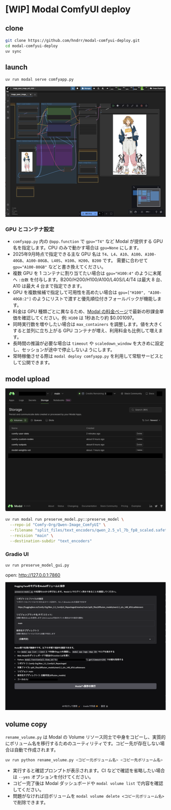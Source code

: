 # [WIP] Modal ComfyUI deploy

## clone

```bash
git clone https://github.com/hndrr/modal-comfyui-deploy.git
cd modal-comfyui-deploy
uv sync
```

## launch

```bash
uv run modal serve comfyapp.py
```

![ComfyUI](assets/2025-09-28-21-11-34.png)

### GPU とコンテナ設定

- `comfyapp.py` 内の `@app.function` で `gpu="T4"` など Modal が提供する GPU 名を指定します。CPU のみで動かす場合は `gpu=None` にします。
- 2025年9月時点で指定できる主な GPU 名は
   `T4`、`L4`、`A10`、`A100`、`A100-40GB`、`A100-80GB`、`L40S`、`H100`、`H200`、`B200`
   です。
   需要に合わせて `gpu="A100-80GB"` などと書き換えてください。
- 複数 GPU を 1 コンテナに割り当てたい場合は `gpu="H100:4"` のように末尾へ `:台数` を付与します。B200/H200/H100/A100/L40S/L4/T4 は最大 8 台、A10 は最大 4 台まで指定できます。
- GPU を複数候補で指定して可用性を高めたい場合は `gpu=["H100", "A100-40GB:2"]` のようにリストで渡すと優先順位付きフォールバックが機能します。
- 料金は GPU 種類ごとに異なるため、[Modal の料金ページ](https://modal.com/pricing)で最新の秒課金単価を確認してください。例: `H100` は 1秒あたり約 $0.001097。
- 同時実行数を増やしたい場合は `max_containers` を調整します。値を大きくすると並列に立ち上がる GPU コンテナが増え、利用料金も比例して増えます。
- 長時間の推論が必要な場合は `timeout` や `scaledown_window` を大きめに設定し、セッションが途中で停止しないようにします。
- 常時稼働させる際は `modal deploy comfyapp.py` を利用して常駐サービスとして公開できます。

## model upload

![Modal/Storage](assets/2025-09-28-23-54-39.png)

```bash
uv run modal run preserve_model.py::preserve_model \
  --repo-id "Comfy-Org/Qwen-Image_ComfyUI" \
  --filename "split_files/text_encoders/qwen_2.5_vl_7b_fp8_scaled.safetensors" \
  --revision "main" \
  --destination-subdir "text_encoders"
```

### Gradio UI

```bash
uv run preserve_model_gui.py
```

open:  <http://127.0.0.1:7860>

![Gradio](assets/2025-09-28-22-01-40.png)

## volume copy

`rename_volume.py` は Modal の Volume リソース同士で中身をコピーし、実質的にボリューム名を移行するためのユーティリティです。コピー先が存在しない場合は自動で作成されます。

```bash
uv run python rename_volume.py <コピー元ボリューム名> <コピー先ボリューム名>
```

- 実行すると確認プロンプトが表示されます。CI などで確認を省略したい場合は `--yes` オプションを付けてください。
- コピー完了後は Modal ダッシュボードや `modal volume list` で内容を確認してください。
- 問題がなければ旧ボリュームを `modal volume delete <コピー元ボリューム名>` で削除できます。
